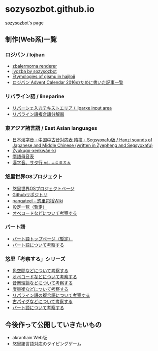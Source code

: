 # sozysozbot.github.io
[sozysozbot](https://twitter.com/sosoBOTpi)'s page

## 制作(Web系)一覧

### ロジバン / lojban
- [zbalermorna renderer](https://sozysozbot.github.io/zbalermorna_renderer/renderer.htm)  
- [jvozba by sozysozbot](https://sozysozbot.github.io/sozysozbot_jvozba/sozysozbot_jvozba.html)  
- [Etymologies of gismu in hajiloji](https://sozysozbot.github.io/hajiloji_gismu_etym/etymologies.html)  
- [ロジバン Advent Calendar 2016のために書いた記事一覧](https://sozysozbot.github.io/advent2016/)

### リパライン語 / lineparine
- [リパーシェ入力テキストエリア / liparxe input area](https://sozysozbot.github.io/lineparine-typing/)  
- [リパライン語複合語分解器](https://sozysozbot.github.io/lineparine-typing/decompose.html)

### 東アジア諸言語 / East Asian languages
- [日本漢字音・中国中古音対応表 隋拼・Segsyoxafu版 / Hanzi sounds of Japanese and Middle Chinese (written in Zyepheng and Segsyoxafu)](https://sozysozbot.github.io/kanzihom_taihogxeu/%E5%AF%BE%E5%BF%9C%E8%A1%A8.html)  
- [Zyukugo-xenkwán-ki](https://sozysozbot.github.io/Zyukugo-xenkwan-ki/index.html)  
- [隋語母音表](https://sozysozbot.github.io/zyegnio_xrynmu/)  
- [漢字音、サタ行 vs. ㅅㄷㅌㅈㅊ](https://gist.github.com/sozysozbot/5a39ab628c8714e93d1d966e70a05b00)

### 悠里世界OSプロジェクト
- [悠里世界OSプロジェクトページ](https://sites.google.com/site/panqateel/home)
- [Githubリポジトリ](https://github.com/jurliyuuri/OS/blob/master/README.md)
- [panqateel - 悠里包括Wiki](http://www.jurliyuuri.info/wiki/panqateel)
- [設定一覧（暫定）](http://jurliyuuri.com/OS/settings.html)
- [オペコードなどについて考察する](http://jurliyuuri.com/OS/opcode.html)

### バート語
- [バート語トップページ（暫定）](http://jurliyuuri.com/bhaataan/index.html)
- [バート語について考察する](http://jurliyuuri.com/bhaataan/investigate.html)

### 悠里「考察する」シリーズ
- [色空間などについて考察する](http://jurliyuuri.com/OS/colors_memo.html)
- [オペコードなどについて考察する](http://jurliyuuri.com/OS/opcode.html)
- [音楽理論などについて考察する](http://jurliyuuri.com/niesnurjorup/)
- [度量衡などについて考察する](http://jurliyuuri.com/JVJLF/jysnej/)
- [リパライン語の複合語について考察する](https://sozysozbot.github.io/lineparine-typing/decompose_log.html)
- [古パイグなどについて考察する](http://jurliyuuri.com/praige-zerp/siar_prek.html)
- [バート語について考察する](http://jurliyuuri.com/bhaataan/investigate.html)

## 今後作って公開していきたいもの
- akrantiain Web版
- 悠里諸言語対応のタイピングゲーム
